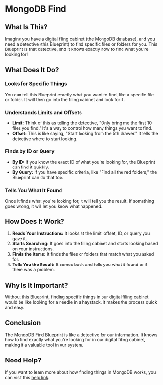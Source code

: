 # MongoDB Find

## What Is This?

Imagine you have a digital filing cabinet (the MongoDB database), and you need a detective (this Blueprint) to find specific files or folders for you. This Blueprint is that detective, and it knows exactly how to find what you're looking for!

## What Does It Do?

### Looks for Specific Things

You can tell this Blueprint exactly what you want to find, like a specific file or folder. It will then go into the filing cabinet and look for it.

### Understands Limits and Offsets

- **Limit:** Think of this as telling the detective, "Only bring me the first 10 files you find." It's a way to control how many things you want to find.
- **Offset:** This is like saying, "Start looking from the 5th drawer." It tells the detective where to start looking.

### Finds by ID or Query

- **By ID:** If you know the exact ID of what you're looking for, the Blueprint can find it quickly.
- **By Query:** If you have specific criteria, like "Find all the red folders," the Blueprint can do that too.

### Tells You What It Found

Once it finds what you're looking for, it will tell you the result. If something goes wrong, it will let you know what happened.

## How Does It Work?

1. **Reads Your Instructions:** It looks at the limit, offset, ID, or query you gave it.
2. **Starts Searching:** It goes into the filing cabinet and starts looking based on your instructions.
3. **Finds the Items:** It finds the files or folders that match what you asked for.
4. **Tells You the Result:** It comes back and tells you what it found or if there was a problem.

## Why Is It Important?

Without this Blueprint, finding specific things in our digital filing cabinet would be like looking for a needle in a haystack. It makes the process quick and easy.

## Conclusion

The MongoDB Find Blueprint is like a detective for our information. It knows how to find exactly what you're looking for in our digital filing cabinet, making it a valuable tool in our system.

## Need Help?

If you want to learn more about how finding things in MongoDB works, you can visit this [help link](https://mongoosejs.com/docs/models.html#querying).
